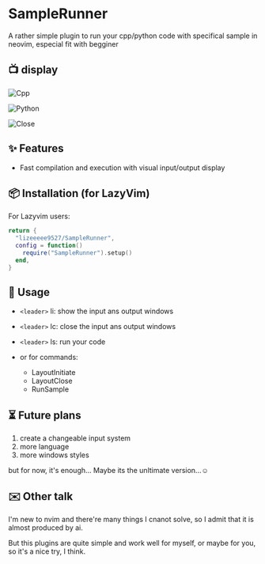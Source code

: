 # SampleRunner

A rather simple plugin to run your cpp/python code with specifical sample in neovim, especial fit with begginer

## 📺 display
![Cpp](https://github.com/lizeeeee9527/SampleRunner.nvim/tree/main/Display/Cpp.gif)

![Python](https://github.com/lizeeeee9527/SampleRunner.nvim/tree/main/Display/Python.gif)

![Close](https://github.com/lizeeeee9527/SampleRunner.nvim/tree/main/Display/Close.gif)


## ✨ Features

- Fast compilation and execution with visual input/output display

## 📦 Installation (for LazyVim)

For Lazyvim users:
```lua
return {
  "lizeeeee9527/SampleRunner",
  config = function()
    require("SampleRunner").setup()
  end,
}
```

## 🚀 Usage

- `<leader>` li: show the input ans output windows
- `<leader>` lc: close the input ans output windows
- `<leader>` ls: run your code

- or for commands:
  - LayoutInitiate
  - LayoutClose
  - RunSample

## ⏳ Future plans

1. create a changeable input system
2. more language
3. more windows styles

but for now, it's enough... Maybe its the unltimate version...☺️

## ✉️ Other talk

I'm new to nvim and there're many things I cnanot solve, so I admit that it is almost produced by ai.

But this plugins are quite simple and work well for myself, or maybe for you, so it's a nice try, I think.


